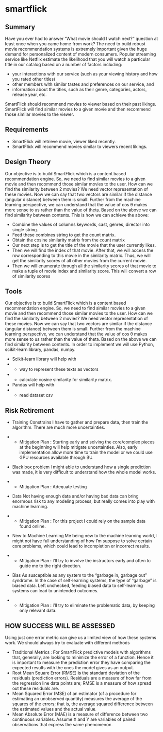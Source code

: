 # smartflick

## Summary
Have you ever had to answer “What movie should I watch next?” question at least once when you came home from work? The need to build robust movie recommendation systems is extremely important given the huge demand for personalized content of modern consumers.
Popular streaming service like Netflix estimate the likelihood that you will watch a particular title in our catalog based on a number of factors including:
* your interactions with our service (such as your viewing history and how you rated other titles)
* other members with similar tastes and preferences on our service, and
* information about the titles, such as their genre, categories, actors, release year, etc.

SmartFlick should recommend movies to viewer based on their past likings. SmartFlick will find similar movies to a given movie and then recommend those similar movies to the viewer.

## Requirements
* SmartFlick will retrieve movie, viewer liked recently.
* SmartFlick will recommend movies similar to viewers recent likings.

## Design Theory

Our objective is to build SmartFlick which is a content based recommendation engine. So, we need to find similar movies to a given movie and then recommend those similar movies to the user.
How can we find the similarity between 2 movies? We need vector representation of these movies. Now we can say that two vectors are similar if the distance (angular distance) between them is small. Further from the machine learning perspective, we can understand that the value of cos θ makes more sense to us rather than the value of theta. Based on the above we can find similarity between contents.
This is how we can achieve the above:
* Combine the values of columns keywords, cast, genres, director into single string.
* Feed these combines string to get the count matrix.
* Obtain the cosine similarity matrix from the count matrix
* Our next step is to get the title of the movie that the user currently likes.
* Then we will find the index of that movie. After that, we will access the row corresponding to this movie in the similarity matrix. Thus, we will get the similarity scores of all other movies from the current movie.
* Then we will enumerate through all the similarity scores of that movie to make a tuple of movie index and similarity score. This will convert a row of similarity scores 

## Tools

Our objective is to build SmartFlick which is a content based recommendation engine. So, we need to find similar movies to a given movie and then recommend those similar movies to the user.
How can we find the similarity between 2 movies? We need vector representation of these movies. Now we can say that two vectors are similar if the distance (angular distance) between them is small. Further from the machine learning perspective, we can understand that the value of cos θ makes more sense to us rather than the value of theta. Based on the above we can find similarity between contents.
In order to implement we will use Python, scikit-learn library, pandas, numpy.
* Scikit-learn library will help with
* * way to represent these texts as vectors
* * calculate cosine similarity for similarity matrix.
* Pandas will help with
* * read dataset csv

## Risk Retirement

* Training Constrains
I have to gather and prepare data, then train the algorithm. There are much more uncertainties.
* * Mitigation Plan : Starting early and solving the core/complex pieces at the beginning will help mitigate uncertainties. Also, early implementation allow more time to train the model or we could use GPU resources available through BU.

* Black box problem
I might able to understand how a single prediction was made, it is very difficult to understand how the whole model works.
* * Mitigation Plan : Adequate testing

* Data
Not having enough data and/or having bad data can bring enormous risk to any modeling process, but really comes into play with machine learning.

* * Mitigation Plan : For this project I could rely on the sample data found online.

* New to Machine Learning
Me being new to the machine learning world, I might not have full understanding of how I’m suppose to solve certain core problems, which could lead to incompletion or incorrect results.

* * Mitigation Plan : I’ll try to involve the instructors early and often to guide me to the right direction.

* Bias
As susceptible as any system to the “garbage in, garbage out” syndrome. In the case of self-learning systems, the type of “garbage” is biased data. Left unchecked, feeding biased data to self-learning systems can lead to unintended outcomes.
* * Mitigation Plan : I’ll try to eliminate the problematic data, by keeping only relevant data.

## HOW SUCCESS WILL BE ASSESSED

Using just one error metric can give us a limited view of how these systems work. We should always try to evaluate with different methods

* Traditional Metrics : For SmartFlick predictive models with algorithms that, generally, are looking to minimize the error of a function. Hence it is important to measure the prediction error they have comparing the expected results with the ones the model gives as an output.
* Root Mean Square Error (RMSE) is the standard deviation of the residuals (prediction errors). Residuals are a measure of how far from the regression line data points are; RMSE is a measure of how spread out these residuals are.
* Mean Squared Error (MSE) of an estimator (of a procedure for estimating an unobserved quantity) measures the average of the squares of the errors; that is, the average squared difference between the estimated values and the actual value.
* Mean Absolute Error (MAE) is a measure of difference between two continuous variables. Assume X and Y are variables of paired observations that express the same phenomenon.



